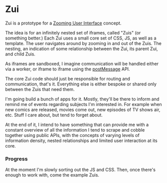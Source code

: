 Zui
===

Zui is a prototype for a [Zooming User Interface][1] concept.

The idea is for an infinitely nested set of iframes, called "Zuis" (or something better.) Each Zui uses a small core set of CSS, JS, as well as a template. The user navigates around by zooming in and out of the Zuis. The nesting, an indication of some relationship between the Zui, its parent Zui, and child Zuis.

As iframes are sandboxed, I imagine communication will be handled either via a worker, or iframe to iframe using the [postMessage][2] API.

The core Zui code should just be responsible for routing and communication, that's it. Everything else is either bespoke or shared only between the Zuis that need them.

I'm going build a bunch of apps for it. Mostly, they'll be there to inform and remind me of events regarding subjects I'm interested in. For example when new comics are released, movies come out, new episodes of TV shows air, etc. Stuff I care about, but tend to forget about.

At the end of it, I intend to have something that can provide me with a constant overview of all the information I tend to scrape and cobble together using public APIs, with the concepts of varying levels of information density, nested relationships and limited user interaction at its core.

### Progress

At the moment I'm slowly sorting out the JS and CSS. Then, once there's enough to work with, come the example Zuis.

[1]: https://en.wikipedia.org/wiki/Zooming_user_interface
[2]: https://developer.mozilla.org/en-US/docs/Web/API/Worker/postMessage
